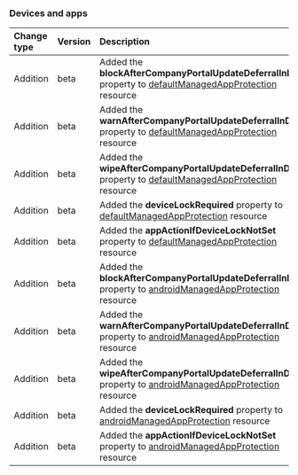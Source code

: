 ### Devices and apps

| **Change type** | **Version** | **Description** |
|:---|:---|:---|
|Addition|beta|Added the **blockAfterCompanyPortalUpdateDeferralInDays** property to [defaultManagedAppProtection](https://docs.microsoft.com/en-us/graph/api/resources/intune-defaultManagedAppProtection?view=graph-rest-beta) resource|
|Addition|beta|Added the **warnAfterCompanyPortalUpdateDeferralInDays** property to [defaultManagedAppProtection](https://docs.microsoft.com/en-us/graph/api/resources/intune-defaultManagedAppProtection?view=graph-rest-beta) resource|
|Addition|beta|Added the **wipeAfterCompanyPortalUpdateDeferralInDays** property to [defaultManagedAppProtection](https://docs.microsoft.com/en-us/graph/api/resources/intune-defaultManagedAppProtection?view=graph-rest-beta) resource|
|Addition|beta|Added the **deviceLockRequired** property to [defaultManagedAppProtection](https://docs.microsoft.com/en-us/graph/api/resources/intune-defaultManagedAppProtection?view=graph-rest-beta) resource|
|Addition|beta|Added the **appActionIfDeviceLockNotSet** property to [defaultManagedAppProtection](https://docs.microsoft.com/en-us/graph/api/resources/intune-defaultManagedAppProtection?view=graph-rest-beta) resource|
|Addition|beta|Added the **blockAfterCompanyPortalUpdateDeferralInDays** property to [androidManagedAppProtection](https://docs.microsoft.com/en-us/graph/api/resources/intune-androidManagedAppProtection?view=graph-rest-beta) resource|
|Addition|beta|Added the **warnAfterCompanyPortalUpdateDeferralInDays** property to [androidManagedAppProtection](https://docs.microsoft.com/en-us/graph/api/resources/intune-androidManagedAppProtection?view=graph-rest-beta) resource|
|Addition|beta|Added the **wipeAfterCompanyPortalUpdateDeferralInDays** property to [androidManagedAppProtection](https://docs.microsoft.com/en-us/graph/api/resources/intune-androidManagedAppProtection?view=graph-rest-beta) resource|
|Addition|beta|Added the **deviceLockRequired** property to [androidManagedAppProtection](https://docs.microsoft.com/en-us/graph/api/resources/intune-androidManagedAppProtection?view=graph-rest-beta) resource|
|Addition|beta|Added the **appActionIfDeviceLockNotSet** property to [androidManagedAppProtection](https://docs.microsoft.com/en-us/graph/api/resources/intune-androidManagedAppProtection?view=graph-rest-beta) resource|
